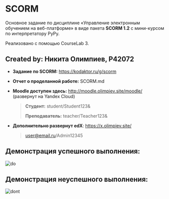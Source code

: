 # SCORM
Основное задание по дисциплине «Управление электронным обучением на веб-платформе» в виде пакета **SCORM 1.2** с мини-курсом по интерпретатору PyPy.

Реализовано с помощью CourseLab 3.

## **Created by:** Никита Олимпиев, P42072


* **Задание по SCORM:** https://kodaktor.ru/g/scorm
* **Отчет о проделанной работе:** SCORM.md
* **Moodle доступен здесь:** http://moodle.olimpiev.site/moodle/ (развернут на Yandex Cloud)

  > **Студент:** student/Student123&
  > 
  > **Преподаватель:** teacher/Teacher123&

* **Дополнительно развернут edX**: https://x.olimpiev.site/
  > user@email.ru/Admin12345

## Демонстрация успешного выполнения:
![do](https://user-images.githubusercontent.com/67209858/145906231-dcb01078-c36f-42f5-856a-aa6bff5ee666.gif)

## Демонстрация неуспешного выполнения:
![dont](https://user-images.githubusercontent.com/67209858/145906230-0b498287-41f6-438d-9d25-af5ea5e5b02f.gif)
